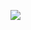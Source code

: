 ![](肥皂盒.png![铅笔](https://user-images.githubusercontent.com/82363284/114493158-99feeb00-9c4c-11eb-86de-faa59385f339.png)
)
